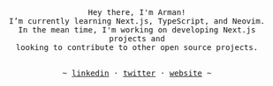 <p align="center">
   <samp><br>
   Hey there, I'm Arman!
   <br>
   I’m currently learning Next.js, TypeScript, and Neovim.<br>
   In the mean time, I'm working on developing Next.js projects and<br> looking to contribute to other open source
   projects.
   <br>
   </samp><br>
<p align="center"><samp> ~
   <a href="https://linkedin.com/in/vereoman/" target="_blank">linkedin</a>
   ·
   <a href="https://x.com/vereoman" target="_blank">twitter</a>
   ·
   <a href="https://vereoman.me" target="_blank">website</a>
   ~ </samp><br><br>
</p>
</p>
